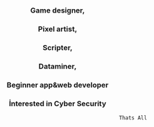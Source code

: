 <h3 align="center">Game designer,</h3>
<h3 align="center">Pixel artist,</h3>
<h3 align="center">Scripter,</h3>
<h3 align="center">Dataminer,</h3>
<h3 align="center">Beginner app&web developer</h3>
<h3 align="center">İnterested in Cyber Security</h3>

                                                           Thats All
